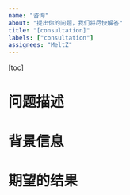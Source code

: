 ```yaml
---
name: "咨询"
about: "提出你的问题，我们将尽快解答"
title: "[consultation]"
labels: ["consultation"]
assignees: "MeltZ"
---
```


[toc]

# 问题描述
<!-- 
详细描述问题的现象、情况或不明确的地方。需要求助的内容。
-->


# 背景信息
<!-- 
提供问题产生的背景信息，这有助于项目维护者更好地理解问题的来源和重要性。
-->


# 期望的结果
<!-- 
1提出期望得到的帮助，可以涵盖但不限于解释、操作步骤和资源推荐。
-->